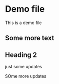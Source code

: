# Demo file

This is a demo file

## Some more text

## Heading 2

just some updates

SOme more updates